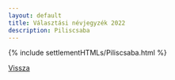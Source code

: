 ```yaml
---
layout: default
title: Választási névjegyzék 2022
description: Piliscsaba
---
```


{% include settlementHTMLs/Piliscsaba.html %}

[Vissza](../)